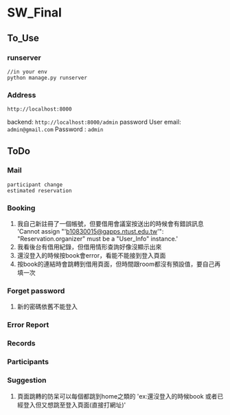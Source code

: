 # SW_Final

## To_Use
### runserver
```
//in your env
python manage.py runserver
```
### Address
`http://localhost:8000`

backend:
`http://localhost:8000/admin`
password
User email:  `admin@gmail.com`
Password  :    `admin`
## ToDo

### Mail
    participant change
    estimated reservation
### Booking
1. 我自己新註冊了一個帳號，但要借用會議室按送出的時候會有錯誤訊息
'Cannot assign "'b10830015@gapps.ntust.edu.tw'": "Reservation.organizer" must be a "User_Info" instance.'
2. 我看後台有借用紀錄，但借用情形查詢好像沒顯示出來
3. 還沒登入的時候按book會error，看能不能接到登入頁面
4. 按book的連結時會跳轉到借用頁面，但時間跟room都沒有預設值，要自己再填一次
### Forget password
1. 新的密碼依舊不能登入
### Error Report

### Records

### Participants


### Suggestion
1. 頁面跳轉的防呆可以每個都跳到home之類的
'ex:還沒登入的時候book 或者已經登入但又想跳至登入頁面(直接打網址)'
